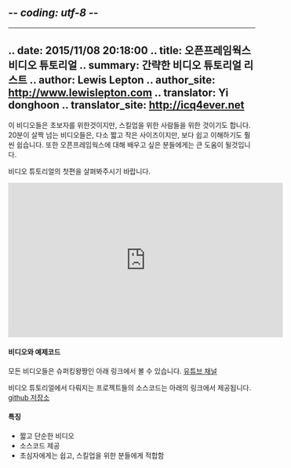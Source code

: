 ## -*- coding: utf-8 -*-
---
.. date: 2015/11/08 20:18:00
.. title: 오픈프레임웍스 비디오 튜토리얼
.. summary: 간략한 비디오 튜토리얼 리스트
.. author: Lewis Lepton
.. author_site: http://www.lewislepton.com
.. translator: Yi donghoon
.. translator_site: http://icq4ever.net
---

이 비디오들은 초보자를 위한것이지만, 스킬업을 위한 사람들을 위한 것이기도 합니다.
20분이 살짝 넘는 비디오들은, 다소 짧고 작은 사이즈이지만, 보다 쉽고 이해하기도 훨씬 쉽습니다.
또한 오픈프레임웍스에 대해 배우고 싶은 분들에게는 큰 도움이 될것입니다.
<!-- Rather than being 20+ minute videos, these are short & bite sized, to be -->
<!-- easier & much better to take in. Plus much easier for people to find what they -->
<!-- need to learn from. -->

비디오 튜토리얼의 첫편을 살펴봐주시기 바랍니다.
<iframe width="560" height="315"
src="https://www.youtube.com/embed/IKSTo_0pB28?list=PL4neAtv21WOmrV8z9rSzL20QpdLU1zJLr"
frameborder="0" allowfullscreen></iframe>

#### 비디오와 예제코드
<!-- All videos are viewable from my super duper awesome cool spot -->
모든 비디오들은 슈퍼킹왕짱인 아래 링크에서 볼 수 있습니다.
[유튜브 채널](https://www.youtube.com/playlist?list=PL4neAtv21WOmrV8z9rSzL20QpdLU1zJLr)

비디오 튜토리얼에서 다뤄지는 프로젝트들의 소스코드는 아래의 링크에서 제공됩니다.
[github 저장소](https://github.com/lewislepton/openFrameworksTutorialSeries)

#### 특징
-  짧고 단순한 비디오 
-  소스코드 제공 
-  초심자에게는 쉽고, 스킬업을 위한 분들에게 적합함
